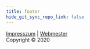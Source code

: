 ```yaml
---
title: footer
hide_git_sync_repo_link: false
---
```


[Impresszum](impersszum) | [Webmester](mailto:valaki@esterhazyiskola.hu)  
Copyright © 2020